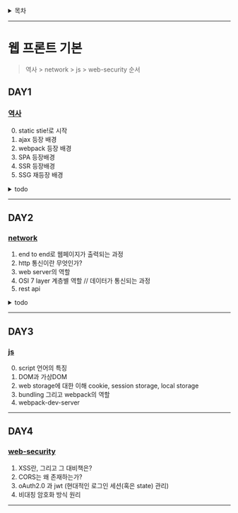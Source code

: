 <details>
  <summary>목차</summary>
  <div markdown="1">

- [웹 프론트 기본](#웹-프론트-기본)
  - [DAY1](#day1)
    - [역사](#역사)
  - [DAY2](#day2)
    - [network](#network)
  - [DAY3](#day3)
    - [js](#js)
  - [DAY4](#day4)
    - [web-security](#web-security)
  </div>
</details>

---

# 웹 프론트 기본
> 역사 > network > js > web-security 순서

## DAY1
### [역사](Day1/README.md)
0. static stie!로 시작
1. ajax 등장 배경
2. webpack 등장 배경
3. SPA 등장배경
4. SSR 등장배경
5. SSG 재등장 배경

<details>
  <summary>todo</summary>
  <div markdown="1">

- [ ] static site
- [x] [http특성](#network)
- [ ] XMLHttpRequest?
- [ ] XML?
- [ ] JSON?
- [ ] webpack 튜토리얼
  - [ ] NEXTjs
  - [ ] NUXTjs
- [ ] CDN
- [ ] SEO
- [ ] es6?es5?
  </div>
</details>

---
## DAY2
### [network](Day2/README.md)
1. end to end로 웹페이지가 출력되는 과정
2. http 통신이란 무엇인가?
3. web server의 역할
4. OSI 7 layer 계층별 역할 // 데이터가 통신되는 과정
5. rest api

<details>
  <summary>todo</summary>
  <div markdown="1">

- [ ] [이해 해야되는거](https://d2.naver.com/helloworld/59361)
- [ ] DNS
- [x] SSL
- [x] Load Balance
- [x] 프록시서버
- [x] 캐싱
- [x] L4 Switch
- [x] UDP / TCP
  - [ ] 전송 알고리즘
  </div>
</details>

---
## DAY3
### [js](Day3/README.md)
0. script 언어의 특징
1. DOM과 가상DOM
2. web storage에 대한 이해 cookie, session storage, local storage
3. bundling 그리고 webpack의 역할
4. webpack-dev-server


---
## DAY4
### [web-security](Day4/README.md)
1. XSS란, 그리고 그 대비책은?
2. CORS는 왜 존재하는가?
3. oAuth2.0 과 jwt (현대적인 로그인 세션(혹은 state) 관리)
4. 비대칭 암호화 방식 원리

---



